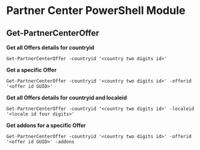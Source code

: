 # Partner Center PowerShell Module #

## Get-PartnerCenterOffer ##

**Get all Offers details for countryid**

    Get-PartnerCenterOffer -countryid '<country two digits id>' 

**Get a specific Offer**

    Get-PartnerCenterOffer -countryid '<country two digits id>' -offerid '<offer id GUID>'

**Get all Offers details for countryid and localeid**

    Get-PartnerCenterOffer -countryid '<country two digits id>' -localeid '<locale id four digits>'

**Get addons for a specific Offer**

    Get-PartnerCenterOffer -countryid '<country two digits id>' -offerid '<offer id GUID>' -addons

